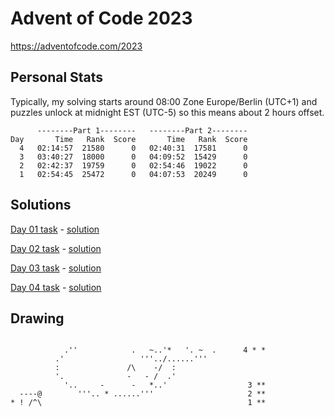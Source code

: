 # Advent of Code 2023

https://adventofcode.com/2023

## Personal Stats

Typically, my solving starts around 08:00 Zone Europe/Berlin (UTC+1) and puzzles unlock at midnight EST (UTC-5) 
so this means about 2 hours offset.

```
      --------Part 1--------   --------Part 2--------
Day       Time   Rank  Score       Time   Rank  Score
  4   02:14:57  21580      0   02:40:31  17581      0
  3   03:40:27  18000      0   04:09:52  15429      0
  2   02:42:37  19759      0   02:54:46  19022      0
  1   02:54:45  25472      0   04:07:53  20249      0
```


## Solutions

[Day 01 task](./src/main/java/matheus/software/aoc2023/day01/task.md) - [solution](./src/main/java/matheus/software/aoc2023/day01)

[Day 02 task](./src/main/java/matheus/software/aoc2023/day02/task.md) - [solution](./src/main/java/matheus/software/aoc2023/day02)

[Day 03 task](./src/main/java/matheus/software/aoc2023/day03/task.md) - [solution](./src/main/java/matheus/software/aoc2023/day03)

[Day 04 task](./src/main/java/matheus/software/aoc2023/day04/task.md) - [solution](./src/main/java/matheus/software/aoc2023/day04)


## Drawing

```

            .''            .   ~..'*   '. ~  .      4 * *
          .'                 '''../......'''
          :               /\    -/  :
          '.              -   - /  .'
            '..     -      -   *..'                  3 **
  ----@        '''.. * ......'''                     2 ** 
* ! /^\                                              1 **
```
